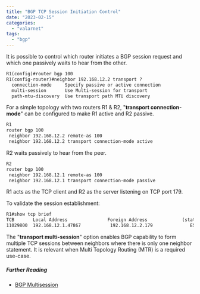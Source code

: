 ```yaml
---
title: "BGP TCP Session Initiation Control"
date: "2023-02-15"
categories: 
  - "valarnet"
tags: 
  - "bgp"
--- 
```


It is possible to control which router initiates a BGP session request and which one passively waits to hear from the other.

```md
R1(config)#router bgp 100
R1(config-router)#neighbor 192.168.12.2 transport ?
  connection-mode     Specify passive or active connection
  multi-session       Use Multi-session for transport
  path-mtu-discovery  Use transport path MTU discovery
```

For a simple topology with two routers R1 & R2, "**transport connection-mode**" can be configured to make R1 active and R2 passive.

```md
R1
router bgp 100
 neighbor 192.168.12.2 remote-as 100
 neighbor 192.168.12.2 transport connection-mode active
```

R2 waits passively to hear from the peer.
```md
R2
router bgp 100
 neighbor 192.168.12.1 remote-as 100
 neighbor 192.168.12.1 transport connection-mode passive
```

R1 acts as the TCP client and  R2 as the server listening on TCP port 179. 

To validate the session establishment:
```md
R1#show tcp brief
TCB       Local Address               Foreign Address             (state)
11029800  192.168.12.1.47867           192.168.12.2.179              ESTAB
```

The "**transport multi-session**" option enables BGP capability to form multiple TCP sessions between neighbors where there is only one neighbor statement. It is relevant when Multi Topology Routing (MTR) is a required use-case.

##### Further Reading
- <a href="https://community.cisco.com/t5/service-providers-knowledge-base/bgp-multisession/ta-p/3128005" target="_blank">BGP Multisession</a>
